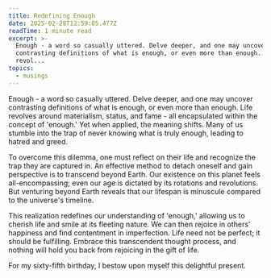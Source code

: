 ```yaml
---
title: Redefining Enough
date: 2025-02-28T12:59:05.477Z
readTime: 1 minute read
excerpt: >-
  Enough - a word so casually uttered. Delve deeper, and one may uncover
  contrasting definitions of what is enough, or even more than enough. Life
  revol...
topics:
  - musings
---
```

Enough - a word so casually uttered. Delve deeper, and one may uncover contrasting definitions of what is enough, or even more than enough. Life revolves around materialism, status, and fame - all encapsulated within the concept of 'enough.' Yet when applied, the meaning shifts. Many of us stumble into the trap of never knowing what is truly enough, leading to hatred and greed.
 
 To overcome this dilemma, one must reflect on their life and recognize the trap they are captured in. An effective method to detach oneself and gain perspective is to transcend beyond Earth. Our existence on this planet feels all-encompassing; even our age is dictated by its rotations and revolutions. But venturing beyond Earth reveals that our lifespan is minuscule compared to the universe's timeline.
 
 This realization redefines our understanding of 'enough,' allowing us to cherish life and smile at its fleeting nature. We can then rejoice in others' happiness and find contentment in imperfection. Life need not be perfect; it should be fulfilling. Embrace this transcendent thought process, and nothing will hold you back from rejoicing in the gift of life.
 
 For my sixty-fifth birthday, I bestow upon myself this delightful present.
